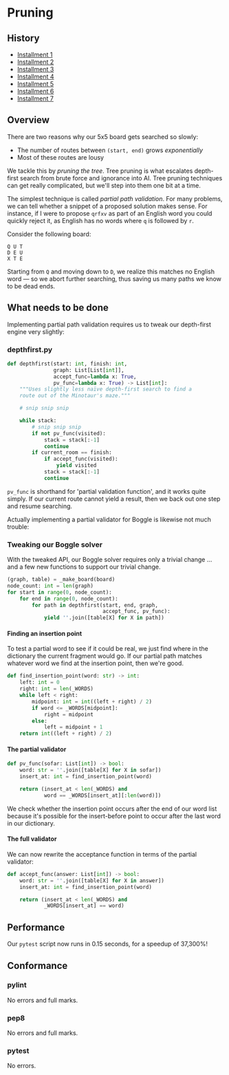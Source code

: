 # Pruning

## History

* [Installment 1](https://github.com/rjhansen/pluspora-algo/tree/master/depthfirst/dev/1)
* [Installment 2](https://github.com/rjhansen/pluspora-algo/tree/master/depthfirst/dev/2)
* [Installment 3](https://github.com/rjhansen/pluspora-algo/tree/master/depthfirst/dev/3)
* [Installment 4](https://github.com/rjhansen/pluspora-algo/tree/master/depthfirst/dev/4)
* [Installment 5](https://github.com/rjhansen/pluspora-algo/tree/master/depthfirst/dev/5)
* [Installment 6](https://github.com/rjhansen/pluspora-algo/tree/master/depthfirst/dev/6)
* [Installment 7](https://github.com/rjhansen/pluspora-algo/tree/master/depthfirst/dev/7)

## Overview

There are two reasons why our 5x5 board gets searched so slowly:

* The number of routes between `(start, end)` grows _exponentially_
* Most of these routes are lousy

We tackle this by _pruning the tree_.  Tree pruning is what escalates depth-first search from brute force and ignorance into AI.  Tree pruning techniques can get really complicated, but we'll step into them one bit at a time.

The simplest technique is called _partial path validation_.  For many problems, we can tell whether a snippet of a proposed solution makes sense.  For instance, if I were to propose `qrfxv` as part of an English word you could quickly reject it, as English has no words where `q` is followed by `r`.

Consider the following board:

```
Q U T
D E U
X T E
```

Starting from `Q` and moving down to `D`, we realize this matches no English word — so we abort further searching, thus saving us many paths we know to be dead ends.

## What needs to be done

Implementing partial path validation requires us to tweak our depth-first engine very slightly:

### depthfirst.py

```python
def depthfirst(start: int, finish: int,
               graph: List[List[int]],
               accept_func=lambda x: True,
               pv_func=lambda x: True) -> List[int]:
    """Uses slightly less naïve depth-first search to find a
    route out of the Minotaur's maze."""

    # snip snip snip

    while stack:
        # snip snip snip
        if not pv_func(visited):
            stack = stack[:-1]
            continue
        if current_room == finish:
            if accept_func(visited):
                yield visited
            stack = stack[:-1]
            continue
```

`pv_func` is shorthand for 'partial validation function', and it works quite simply.  If our current route cannot yield a result, then we back out one step and resume searching.

Actually implementing a partial validator for Boggle is likewise not much trouble:

### Tweaking our Boggle solver

With the tweaked API, our Boggle solver requires only a trivial change … and a few new functions to support our trivial change.

```python
(graph, table) = _make_board(board)
node_count: int = len(graph)
for start in range(0, node_count):
    for end in range(0, node_count):
        for path in depthfirst(start, end, graph,
                               accept_func, pv_func):
            yield ''.join([table[X] for X in path])
```

#### Finding an insertion point

To test a partial word to see if it could be real, we just find where in the dictionary the current fragment would go.  If our partial path matches whatever word we find at the insertion point, then we're good.

```python
def find_insertion_point(word: str) -> int:
    left: int = 0
    right: int = len(_WORDS)
    while left < right:
        midpoint: int = int((left + right) / 2)
        if word <= _WORDS[midpoint]:
            right = midpoint
        else:
            left = midpoint + 1
    return int((left + right) / 2)
```

#### The partial validator

```python
def pv_func(sofar: List[int]) -> bool:
    word: str = ''.join([table[X] for X in sofar])
    insert_at: int = find_insertion_point(word)

    return (insert_at < len(_WORDS) and
            word == _WORDS[insert_at][:len(word)])
```

We check whether the insertion point occurs after the end of our word list because it's possible for the insert-before point to occur after the last word in our dictionary.

#### The full validator

We can now rewrite the acceptance function in terms of the partial validator:

```python
def accept_func(answer: List[int]) -> bool:
    word: str = ''.join([table[X] for X in answer])
    insert_at: int = find_insertion_point(word)

    return (insert_at < len(_WORDS) and
            _WORDS[insert_at] == word)
```

## Performance

Our `pytest` script now runs in 0.15 seconds, for a speedup of 37,300%!

## Conformance

### pylint

No errors and full marks.

### pep8

No errors and full marks.

### pytest

No errors.
